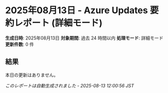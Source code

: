 # 2025年08月13日 - Azure Updates 要約レポート (詳細モード)

**生成日時**: 2025年08月13日
**対象期間**: 過去 24 時間以内
**処理モード**: 詳細モード
**更新件数**: 0 件

## 結果

本日の更新はありません。


*このレポートは自動生成されました - 2025-08-13 12:00:56 JST*